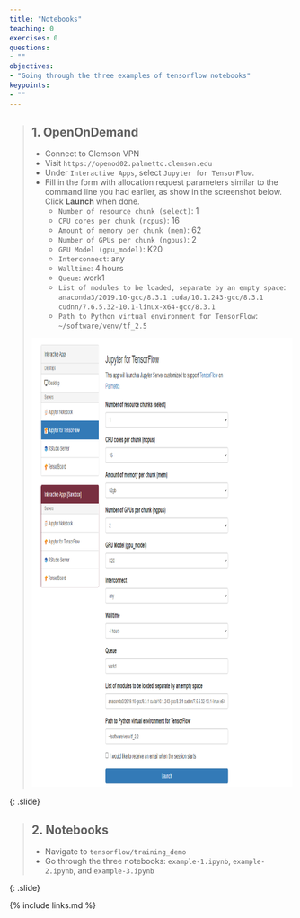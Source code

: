 ```yaml
---
title: "Notebooks"
teaching: 0
exercises: 0
questions:
- ""
objectives:
- "Going through the three examples of tensorflow notebooks"
keypoints:
- ""
---
```



> ## 1. OpenOnDemand
> 
> - Connect to Clemson VPN
> - Visit `https://openod02.palmetto.clemson.edu`
> - Under `Interactive Apps`, select `Jupyter for TensorFlow`. 
> - Fill in the form with allocation request parameters similar to the command line
> you had earlier, as show in the screenshot below. Click **Launch** when done. 
>   - `Number of resource chunk (select)`: 1
>   - `CPU cores per chunk (ncpus)`: 16
>   - `Amount of memory per chunk (mem)`: 62
>   - `Number of GPUs per chunk (ngpus)`: 2
>   - `GPU Model (gpu_model)`: K20
>   - `Interconnect`: any
>   - `Walltime`: 4 hours
>   - `Queue`: work1
>   - `List of modules to be loaded, separate by an empty space`: `anaconda3/2019.10-gcc/8.3.1 cuda/10.1.243-gcc/8.3.1 cudnn/7.6.5.32-10.1-linux-x64-gcc/8.3.1`
>   - `Path to Python virtual environment for TensorFlow`: `~/software/venv/tf_2.5`
>
> <img src="../fig/01-notebooks/01.png" style="height:800px">
>
{: .slide}


> ## 2. Notebooks
> 
> - Navigate to `tensorflow/training_demo`
> - Go through the three notebooks: `example-1.ipynb`, `example-2.ipynb`, and `example-3.ipynb`
>
{: .slide}

{% include links.md %}

